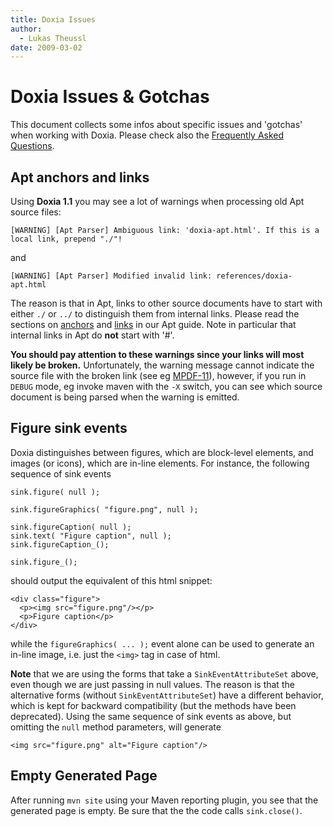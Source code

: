 ```yaml
---
title: Doxia Issues
author: 
  - Lukas Theussl
date: 2009-03-02
---
```


<!-- Licensed to the Apache Software Foundation (ASF) under one-->
<!-- or more contributor license agreements.  See the NOTICE file-->
<!-- distributed with this work for additional information-->
<!-- regarding copyright ownership.  The ASF licenses this file-->
<!-- to you under the Apache License, Version 2.0 (the-->
<!-- "License"); you may not use this file except in compliance-->
<!-- with the License.  You may obtain a copy of the License at-->
<!---->
<!--   http://www.apache.org/licenses/LICENSE-2.0-->
<!---->
<!-- Unless required by applicable law or agreed to in writing,-->
<!-- software distributed under the License is distributed on an-->
<!-- "AS IS" BASIS, WITHOUT WARRANTIES OR CONDITIONS OF ANY-->
<!-- KIND, either express or implied.  See the License for the-->
<!-- specific language governing permissions and limitations-->
<!-- under the License.-->

# Doxia Issues &amp; Gotchas

This document collects some infos about specific issues and &apos;gotchas&apos; when working with Doxia\. Please check also the [Frequently Asked Questions](../faq.html)\.

<!-- MACRO{toc|section=1|fromDepth=2|toDepth=2} -->
## <a id="Apt_anchors_and_links"></a>Apt anchors and links

Using **Doxia 1\.1** you may see a lot of warnings when processing old Apt source files:

```unknown
[WARNING] [Apt Parser] Ambiguous link: 'doxia-apt.html'. If this is a local link, prepend "./"!
```

and

```unknown
[WARNING] [Apt Parser] Modified invalid link: references/doxia-apt.html
```

The reason is that in Apt, links to other source documents have to start with either `./` or `../` to distinguish them from internal links\. Please read the sections on [anchors](../references/doxia-apt.html#Anchors) and [links](../references/doxia-apt.html#Links) in our Apt guide\. Note in particular that internal links in Apt do **not** start with &apos;\#&apos;\.

**You should pay attention to these warnings since your links will most likely be broken\.** Unfortunately, the warning message cannot indicate the source file with the broken link \(see eg [MPDF\-11](https://issues.apache.org/jira/browse/MPDF-11)\), however, if you run in `DEBUG` mode, eg invoke maven with the `-X` switch, you can see which source document is being parsed when the warning is emitted\.

## <a id="Figure_sink_events"></a>Figure sink events

Doxia distinguishes between figures, which are block\-level elements, and images \(or icons\), which are in\-line elements\. For instance, the following sequence of sink events

```unknown
sink.figure( null );

sink.figureGraphics( "figure.png", null );

sink.figureCaption( null );
sink.text( "Figure caption", null );
sink.figureCaption_();

sink.figure_();
```

should output the equivalent of this html snippet:

```unknown
<div class="figure">
  <p><img src="figure.png"/></p>
  <p>Figure caption</p>
</div>
```

while the `figureGraphics( ... );` event alone can be used to generate an in\-line image, i\.e\. just the `<img>` tag in case of html\.

**Note** that we are using the forms that take a `SinkEventAttributeSet` above, even though we are just passing in null values\. The reason is that the alternative forms \(without `SinkEventAttributeSet`\) have a different behavior, which is kept for backward compatibility \(but the methods have been deprecated\)\. Using the same sequence of sink events as above, but omitting the `null` method parameters, will generate

```unknown
<img src="figure.png" alt="Figure caption"/>
```

## <a id="Empty_Generated_Page"></a>Empty Generated Page

After running `mvn site` using your Maven reporting plugin, you see that the generated page is empty\. Be sure that the the code calls `sink.close()`\.

